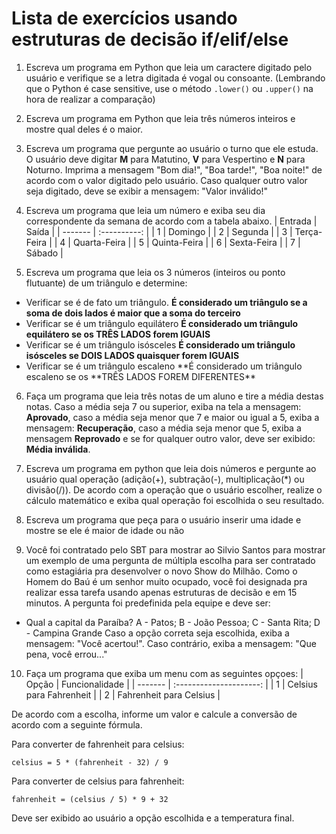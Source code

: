 # Lista de exercícios usando estruturas de decisão if/elif/else

1. Escreva um programa em Python que leia um caractere digitado pelo usuário e verifique se a letra digitada é vogal ou consoante. (Lembrando que o Python é case sensitive, use o método `.lower()` ou `.upper()` na hora de realizar a comparação)

2. Escreva um programa em Python que leia três números inteiros e mostre qual deles é o maior.

3. Escreva um programa que pergunte ao usuário o turno que ele estuda. O usuário deve digitar **M** para Matutino, **V** para Vespertino e **N** para Noturno. Imprima a mensagem "Bom dia!", "Boa tarde!", "Boa noite!" de acordo com o valor digitado pelo usuário.
   Caso qualquer outro valor seja digitado, deve se exibir a mensagem: "Valor inválido!"

4. Escreva um programa que leia um número e exiba seu dia correspondente da semana de acordo com a tabela abaixo.
   | Entrada | Saída |
   | ------- | :----------: |
   | 1 | Domingo |
   | 2 | Segunda |
   | 3 | Terça-Feira |
   | 4 | Quarta-Feira |
   | 5 | Quinta-Feira |
   | 6 | Sexta-Feira |
   | 7 | Sábado |

5. Escreva um programa que leia os 3 números (inteiros ou ponto flutuante) de um triângulo e determine:

- Verificar se é de fato um triângulo. **É considerado um triângulo se a soma de dois lados é maior que a soma do terceiro**
- Verificar se é um triângulo equilátero **É considerado um triângulo equilátero se os TRÊS LADOS forem IGUAIS**
- Verificar se é um triângulo isósceles **É considerado um triângulo isósceles se DOIS LADOS quaisquer forem IGUAIS**
- Verificar se é um triângulo escaleno **É considerado um triângulo escaleno se os **TRÊS LADOS FOREM DIFERENTES\*\*

6. Faça um programa que leia três notas de um aluno e tire a média destas notas. Caso a média seja 7 ou superior, exiba na tela a mensagem: **Aprovado**, caso a média seja menor que 7 e maior ou igual a 5, exiba a mensagem: **Recuperação**, caso a média seja menor que 5, exiba a mensagem **Reprovado** e se for qualquer outro valor, deve ser exibido: **Média inválida**.

7. Escreva um programa em python que leia dois números e pergunte ao usuário qual operação (adição(+), subtração(-), multiplicação(\*) ou divisão(/)). De acordo com a operação que o usuário escolher, realize o cálculo matemático e exiba qual operação foi escolhida o seu resultado.

8. Escreva um programa que peça para o usuário inserir uma idade e mostre se ele é maior de idade ou não

9. Você foi contratado pelo SBT para mostrar ao Silvio Santos para mostrar um exemplo de uma pergunta de múltipla escolha para ser contratado como estagiária pra desenvolver o novo Show do Milhão. Como o Homem do Baú é um senhor muito ocupado, você foi designada pra realizar essa tarefa usando apenas estruturas de decisão e em 15 minutos. A pergunta foi predefinida pela equipe e deve ser:

- Qual a capital da Paraíba? A - Patos; B - João Pessoa; C - Santa Rita; D - Campina Grande
  Caso a opção correta seja escolhida, exiba a mensagem: "Você acertou!". Caso contrário, exiba a mensagem: "Que pena, você errou..."

10. Faça um programa que exiba um menu com as seguintes opçoes:
    | Opção | Funcionalidade |
    | ------- | :---------------------: |
    | 1 | Celsius para Fahrenheit |
    | 2 | Fahrenheit para Celsius |

De acordo com a escolha, informe um valor e calcule a conversão de acordo com a seguinte fórmula.

Para converter de fahrenheit para celsius:

```
celsius = 5 * (fahrenheit - 32) / 9
```

Para converter de celsius para fahrenheit:

```
fahrenheit = (celsius / 5) * 9 + 32
```

Deve ser exibido ao usuário a opção escolhida e a temperatura final.
